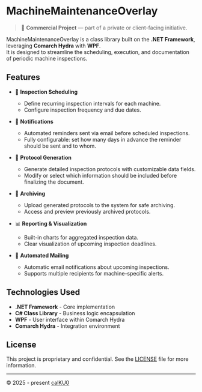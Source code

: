 # MachineMaintenanceOverlay

> 💼 **Commercial Project** — part of a private or client-facing initiative.

MachineMaintenanceOverlay is a class library built on the **.NET Framework**, leveraging **Comarch Hydra** with **WPF**.  
It is designed to streamline the scheduling, execution, and documentation of periodic machine inspections.

## Features

- 📅 **Inspection Scheduling**

  - Define recurring inspection intervals for each machine.
  - Configure inspection frequency and due dates.

- 🔔 **Notifications**

  - Automated reminders sent via email before scheduled inspections.
  - Fully configurable: set how many days in advance the reminder should be sent and to whom.

- 📝 **Protocol Generation**

  - Generate detailed inspection protocols with customizable data fields.
  - Modify or select which information should be included before finalizing the document.

- 📂 **Archiving**

  - Upload generated protocols to the system for safe archiving.
  - Access and preview previously archived protocols.

- 📊 **Reporting & Visualization**

  - Built-in charts for aggregated inspection data.
  - Clear visualization of upcoming inspection deadlines.

- 📧 **Automated Mailing**
  - Automatic email notifications about upcoming inspections.
  - Supports multiple recipients for machine-specific alerts.

## Technologies Used

- **.NET Framework** - Core implementation
- **C# Class Library** - Business logic encapsulation
- **WPF** - User interface within Comarch Hydra
- **Comarch Hydra** - Integration environment

## License

This project is proprietary and confidential. See the [LICENSE](LICENSE) file for more information.

---

© 2025 - present [calKU0](https://github.com/calKU0)
